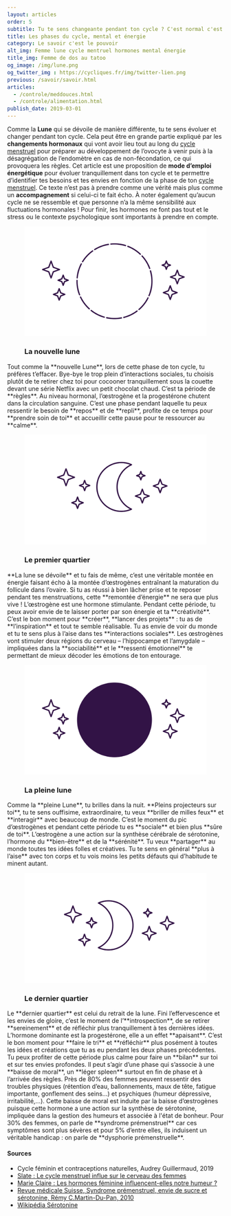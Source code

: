 ```yaml
---
layout: articles
order: 5
subtitle: Tu te sens changeante pendant ton cycle ? C'est normal c'est hormonal.
title: Les phases du cycle, mental et énergie
category: Le savoir c'est le pouvoir
alt_img: Femme lune cycle mentruel hormones mental énergie
title_img: Femme de dos au tatoo
og_image: /img/lune.png
og_twitter_img : https://cycliques.fr/img/twitter-lien.png
previous: /savoir/savoir.html
articles:
  - /controle/meddouces.html
  - /controle/alimentation.html
publish_date: 2019-03-01
---
```

Comme la **Lune** qui se dévoile de manière différente, tu te sens évoluer et changer pendant ton cycle. Cela peut être en grande partie expliqué par les **changements hormonaux** qui vont avoir lieu tout au long du <a href="/savoir/cyclemenstruel.html" class="link">cycle menstruel</a> pour préparer au développement de l’ovocyte à venir puis à la désagrégation de l’endomètre en cas de non-fécondation, ce qui provoquera les règles.
Cet article est une proposition de **mode d’emploi énergétique** pour évoluer tranquillement dans ton cycle et te permettre d’identifier tes besoins et tes envies en fonction de la phase de ton <a href="/savoir/cyclemenstruel.html" class="link">cycle menstruel</a>. Ce texte n’est pas à prendre comme une vérité mais plus comme un **accompagnement** si celui-ci te fait écho. À noter également qu’aucun cycle ne se ressemble et que personne n’a la même sensibilité aux fluctuations hormonales ! Pour finir, les hormones ne font pas tout et le stress ou le contexte psychologique sont importants à prendre en compte.
<figure class="cycle">
  <img src="/img/svg/cycle/nouvellelune.svg">
  <h3>La nouvelle lune</h3>
</figure>
Tout comme la **nouvelle Lune**, lors de cette phase de ton cycle, tu préfères t’effacer. Bye-bye le trop plein d’interactions sociales, tu choisis plutôt de te retirer chez toi pour cocooner tranquillement sous la couette devant une série Netflix avec un petit chocolat chaud. C’est ta période de **règles**. Au niveau hormonal, l’œstrogène et la progestérone chutent dans la circulation sanguine. C’est une phase pendant laquelle tu peux ressentir le besoin de **repos** et de **repli**, profite de ce temps pour **prendre soin de toi** et accueillir cette pause pour te ressourcer au **calme**.
<figure class="cycle">
  <img src="/img/svg/cycle/precroissant.svg">
  <h3>Le premier quartier</h3>
</figure>
**La lune se dévoile** et tu fais de même, c’est une véritable montée en énergie faisant écho à la montée d’œstrogènes entraînant la maturation du follicule dans l’ovaire. Si tu as réussi à bien lâcher prise et te reposer pendant tes menstruations, cette **remontée d’énergie** ne sera que plus vive ! L’œstrogène est une hormone stimulante. Pendant cette période, tu peux avoir envie de te laisser porter par son énergie et ta **créativité**. C’est le bon moment pour **créer**, **lancer des projets** : tu as de **l’inspiration** et tout te semble réalisable. Tu as envie de voir du monde et tu te sens plus à l’aise dans tes **interactions sociales**. Les œstrogènes vont stimuler deux régions du cerveau – l’hippocampe et l’amygdale – impliquées dans la **sociabilité** et le **ressenti émotionnel** te permettant de mieux décoder les émotions de ton entourage.
<figure class="cycle">
  <img src="/img/svg/cycle/pleinelune.svg">
  <h3>La pleine lune</h3>
</figure>
Comme la **pleine Lune**, tu brilles dans la nuit. **Pleins projecteurs sur toi**, tu te sens ouffisime, extraordinaire, tu veux **briller de milles feux** et **interagir** avec beaucoup de monde. C’est le moment du pic d’œstrogènes et pendant cette période tu es **sociale** et bien plus **sûre de toi**. L’œstrogène a une action sur la synthèse cérébrale de sérotonine, l’hormone du **bien-être** et de la **sérénité**. Tu veux **partager** au monde toutes tes idées folles et créatives. Tu te sens en général **plus à l’aise** avec ton corps et tu vois moins les petits défauts qui d’habitude te minent autant.
<figure class="cycle">
  <img src="/img/svg/cycle/dercroissant.svg">
  <h3>Le dernier quartier</h3>
</figure>
Le **dernier quartier** est celui du retrait de la lune. Fini l’effervescence et les envies de gloire, c’est le moment de l’**introspection**, de se retirer **sereinement** et de réfléchir plus tranquillement à tes dernières idées. L’hormone dominante est la progestérone, elle a un effet **apaisant**. C’est le bon moment pour **faire le tri** et **réfléchir** plus posément à toutes les idées et créations que tu as eu pendant les deux phases précédentes. Tu peux profiter de cette période plus calme pour faire un **bilan** sur toi et sur tes envies profondes.
Il peut s’agir d’une phase qui s’associe à une **baisse de moral**, un **léger spleen** surtout en fin de phase et à l’arrivée des règles. Près de 80% des femmes peuvent ressentir des troubles physiques (rétention d’eau, ballonnements, maux de tête, fatigue importante, gonflement des seins…) et psychiques (humeur dépressive, irritabilité,…). Cette baisse de moral est induite par la baisse d’œstrogènes puisque cette hormone a une action sur la synthèse de sérotonine, impliquée dans la gestion des humeurs et associée à l'état de bonheur. Pour 30% des femmes, on parle de **syndrome prémenstruel** car ces symptômes sont plus sévères et pour 5% d’entre elles, ils induisent un véritable handicap : on parle de **dysphorie prémenstruelle**.
<div class="col-sm-10 offset-sm-1 sources">
  <h4>Sources</h4>
  <ul class="ul-list">
    <li class="list">Cycle féminin et contraceptions naturelles, Audrey Guillermaud, 2019</li>
    <li class="list"><a href="http://www.slate.fr/story/165632/le-cycle-menstruel-influe-sur-le-cerveau-des-femmes">Slate : Le cycle menstruel influe sur le cerveau des femmes</a></li>
    <li class="list"><a href="https://www.marieclaire.fr/les-hormones-feminines-influencent-elles-notre-humeur,1293876.asp">Marie Claire : Les hormones féminine influencent-elles notre humeur ?</a></li>
    <li class="list"><a href="https://www.revmed.ch/RMS/2010/RMS-258/Syndrome-premenstruel-envie-de-sucre-et-serotonine">Revue médicale Suisse, Syndrome prémenstruel, envie de sucre et sérotonine, Rémy C.Martin-Du-Pan, 2010</a></li>
    <li class="list"><a href="https://fr.wikipedia.org/wiki/S%C3%A9rotonine" class="link">Wikipédia Sérotonine</a></li>
  </ul>
</div>